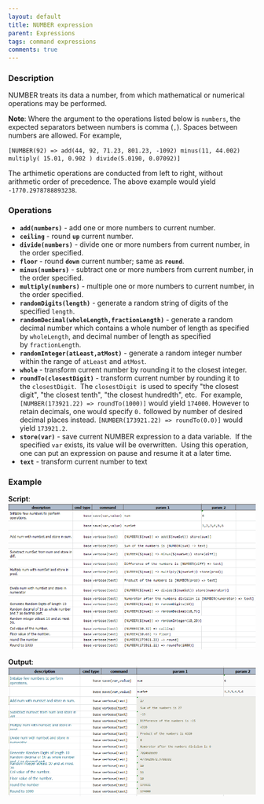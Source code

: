 ```yaml
---
layout: default
title: NUMBER expression
parent: Expressions
tags: command expressions
comments: true
---
```



### Description
NUMBER treats its data a number, from which mathematical or numerical operations may be performed.

**Note**: Where the argument to the operations listed below is `numbers`, the expected separators between numbers
is comma (`,`). Spaces between numbers are allowed. For example,

```text
[NUMBER(92) => add(44, 92, 71.23, 801.23, -1092) minus(11, 44.002) multiply( 15.01, 0.902 ) divide(5.0190, 0.07092)]
```

The arthimetic operations are conducted from left to right, without arithmetic order of precedence. The above 
example would yield `-1770.2978788893238`.


### Operations
- **`add(numbers)`** \- add one or more numbers to current number.
- **`ceiling`** \- round **`up`** current number.
- **`divide(numbers)`** \- divide one or more numbers from current number, in the order specified.
- **`floor`** \- round **`down`** current number; same as **`round`**.
- **`minus(numbers)`** \- subtract one or more numbers from current number, in the order specified.
- **`multiply(numbers)`** \- multiple one or more numbers to current number, in the order specified.
- **`randomDigits(length)`** \- generate a random string of digits of the specified `length`.
- **`randomDecimal(wholeLength,fractionLength)`** \- generate a random decimal number which contains a whole number of 
  length as specified by `wholeLength`, and decimal number of length as specified by `fractionLength`.
- **`randomInteger(atLeast,atMost)`** \- generate a random integer number within the range of `atLeast` and `atMost`.
- **`whole`** \- transform current number by rounding it to the closest integer.
- **`roundTo(closestDigit)`** \- transform current number by rounding it to the `closestDigit`.  The `closestDigit` 
  is used to specify "the closest digit", "the closest tenth", "the closest hundredth", etc.  For example, 
  `[NUMBER(173921.22) => roundTo(1000)]` would yield `174000`. However to retain decimals, one would specify
  `0.` followed by number of desired decimal places instead. `[NUMBER(173921.22) => roundTo(0.0)]` would yield `173921.2`. 
- **`store(var)`** \- save current NUMBER expression to a data variable.  If the specified `var` exists, its value 
  will be overwritten.  Using this operation, one can put an expression on pause and resume it at a later time.
- **`text`** \- transform current number to text


### Example
**Script**:<br/>
![script](image/NUMBERexpression_01.png)

**Output**:<br/>
![output](image/NUMBERexpression_02.png)

